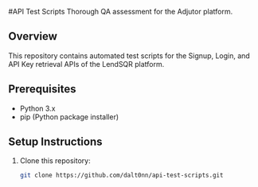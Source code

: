 #API Test Scripts
Thorough QA assessment for the Adjutor platform.

## Overview

This repository contains automated test scripts for the Signup, Login, and API Key retrieval APIs of the LendSQR platform.

## Prerequisites

- Python 3.x
- pip (Python package installer)

## Setup Instructions

1. Clone this repository:
   ```bash
   git clone https://github.com/dalt0nn/api-test-scripts.git
